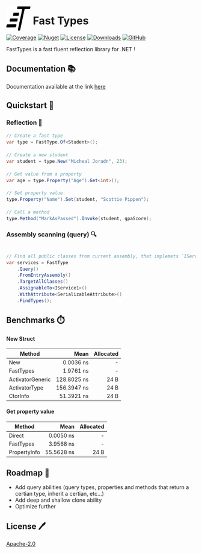 ﻿
# <img src="docs/art/logo.svg" alt="SVG" style="width: 64px; height: 64px; margin-bottom: -16px;"> Fast Types

[![Coverage](https://img.shields.io/badge/build-100%25-brightgreen?label=Coverage)]()
[![Nuget](https://img.shields.io/nuget/v/FastTypes?style=flat-square)](https://www.nuget.org/packages/FastTypes/)
[![License](https://img.shields.io/github/license/yoeden/fasttypes?style=flat-square)](https://github.com/yoeden/fasttypes/blob/master/LICENSE.md)
[![Downloads](https://img.shields.io/nuget/dt/fasttypes?style=flat-square)](https://www.nuget.org/packages/FastTypes/)
[![GitHub](https://img.shields.io/badge/-source-181717.svg?logo=GitHub)](https://github.com/yoeden/fasttypes)

FastTypes is a fast fluent reflection library for .NET !

## Documentation 📚

Documentation available at the link [here](/docs/README.md)


## Quickstart 🏃

### Reflection 🔬

```csharp
// Create a fast type
var type = FastType.Of<Student>();

// Create a new student
var student = type.New("Micheal Joradn", 23);

// Get value from a property
var age = type.Property("Age").Get<int>();

// Set property value
type.Property("Name").Set(student, "Scottie Pippen");

// Call a method
type.Method("MarkAsPassed").Invoke(student, gpaScore);
```

### Assembly scanning (query) 🔍

```csharp

// Find all public classes from current assembly, that implemets `IService1` and has attribute `SerializableAttribute`.
var services = FastType
    .Query()
    .FromEntryAssembly()
    .TargetAllClasses()
    .AssignableTo<IService1>()
    .WithAttribute<SerializableAttribute>()
    .FindTypes();
```

## Benchmarks ⏱️

#### New Struct
| Method           |        Mean | Allocated |
| ---------------- | ----------: | --------: |
| New              |   0.0036 ns |         - |
| FastTypes        |   1.9761 ns |         - |
| ActivatorGeneric | 128.8025 ns |      24 B |
| ActivatorType    | 156.3947 ns |      24 B |
| CtorInfo         |  51.3921 ns |      24 B |

#### Get property value

| Method       |       Mean | Allocated |
| ------------ | ---------: | --------: |
| Direct       |  0.0050 ns |         - |
| FastTypes    |  3.9568 ns |         - |
| PropertyInfo | 55.5628 ns |      24 B |

## Roadmap 🚧

- Add query abilities (query types, properties and methods that return a certian type, inherit a certian, etc...)
- Add deep and shallow clone ability
- Optimize further 

## License 🖊️

[Apache-2.0](https://choosealicense.com/licenses/apache-2.0/)
